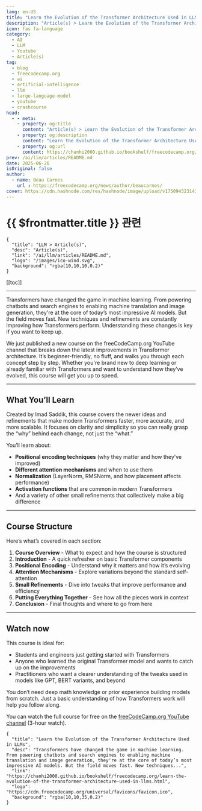 ```yaml
---
lang: en-US
title: "Learn the Evolution of the Transformer Architecture Used in LLMs"
description: "Article(s) > Learn the Evolution of the Transformer Architecture Used in LLMs"
icon: fas fa-language
category:
  - AI
  - LLM
  - Youtube
  - Article(s)
tag:
  - blog
  - freecodecamp.org
  - ai
  - artificial-intelligence
  - llm
  - large-language-model
  - youtube
  - crashcourse
head:
  - - meta:
    - property: og:title
      content: "Article(s) > Learn the Evolution of the Transformer Architecture Used in LLMs"
    - property: og:description
      content: "Learn the Evolution of the Transformer Architecture Used in LLMs"
    - property: og:url
      content: https://chanhi2000.github.io/bookshelf/freecodecamp.org/learn-the-evolution-of-the-transformer-architecture-used-in-llms.html
prev: /ai/llm/articles/README.md
date: 2025-06-26
isOriginal: false
author:
  - name: Beau Carnes
    url : https://freecodecamp.org/news/author/beaucarnes/
cover: https://cdn.hashnode.com/res/hashnode/image/upload/v1750943231432/8684216b-bb58-4358-a31a-00a63ce62721.png
---
```


# {{ $frontmatter.title }} 관련

```component VPCard
{
  "title": "LLM > Article(s)",
  "desc": "Article(s)",
  "link": "/ai/llm/articles/README.md",
  "logo": "/images/ico-wind.svg",
  "background": "rgba(10,10,10,0.2)"
}
```

[[toc]]

---

<SiteInfo
  name="Learn the Evolution of the Transformer Architecture Used in LLMs"
  desc="Transformers have changed the game in machine learning. From powering chatbots and search engines to enabling machine translation and image generation, they're at the core of today’s most impressive AI models. But the field moves fast. New techniques..."
  url="https://freecodecamp.org/news/learn-the-evolution-of-the-transformer-architecture-used-in-llms"
  logo="https://cdn.freecodecamp.org/universal/favicons/favicon.ico"
  preview="https://cdn.hashnode.com/res/hashnode/image/upload/v1750943231432/8684216b-bb58-4358-a31a-00a63ce62721.png"/>

Transformers have changed the game in machine learning. From powering chatbots and search engines to enabling machine translation and image generation, they're at the core of today’s most impressive AI models. But the field moves fast. New techniques and refinements are constantly improving how Transformers perform. Understanding these changes is key if you want to keep up.

We just published a new course on the freeCodeCamp.org YouTube channel that breaks down the latest improvements in Transformer architecture. It’s beginner-friendly, no fluff, and walks you through each concept step by step. Whether you're brand new to deep learning or already familiar with Transformers and want to understand how they’ve evolved, this course will get you up to speed.

---

## What You’ll Learn

Created by Imad Saddik, this course covers the newer ideas and refinements that make modern Transformers faster, more accurate, and more scalable. It focuses on clarity and simplicity so you can really grasp the “why” behind each change, not just the “what.”

You’ll learn about:

- **Positional encoding techniques** (why they matter and how they’ve improved)
- **Different attention mechanisms** and when to use them
- **Normalization** (LayerNorm, RMSNorm, and how placement affects performance)
- **Activation functions** that are common in modern Transformers
- And a variety of other small refinements that collectively make a big difference

---

## Course Structure

Here’s what’s covered in each section:

1. **Course Overview** - What to expect and how the course is structured
2. **Introduction** - A quick refresher on basic Transformer components
3. **Positional Encoding** - Understand why it matters and how it’s evolving
4. **Attention Mechanisms** - Explore variations beyond the standard self-attention
5. **Small Refinements** - Dive into tweaks that improve performance and efficiency
6. **Putting Everything Together** - See how all the pieces work in context
7. **Conclusion** - Final thoughts and where to go from here

---

## Watch now

This course is ideal for:

- Students and engineers just getting started with Transformers
- Anyone who learned the original Transformer model and wants to catch up on the improvements
- Practitioners who want a clearer understanding of the tweaks used in models like GPT, BERT variants, and beyond

You don’t need deep math knowledge or prior experience building models from scratch. Just a basic understanding of how Transformers work will help you follow along.

You can watch the full course for free on the [<VPIcon icon="fa-brands fa-youtube"/>freeCodeCamp.org YouTube channel](https://youtu.be/8WBS0dT0h2I) (3-hour watch).

<VidStack src="youtube/8WBS0dT0h2I" />

<!-- TODO: add ARTICLE CARD -->
```component VPCard
{
  "title": "Learn the Evolution of the Transformer Architecture Used in LLMs",
  "desc": "Transformers have changed the game in machine learning. From powering chatbots and search engines to enabling machine translation and image generation, they're at the core of today’s most impressive AI models. But the field moves fast. New techniques...",
  "link": "https://chanhi2000.github.io/bookshelf/freecodecamp.org/learn-the-evolution-of-the-transformer-architecture-used-in-llms.html",
  "logo": "https://cdn.freecodecamp.org/universal/favicons/favicon.ico",
  "background": "rgba(10,10,35,0.2)"
}
```
